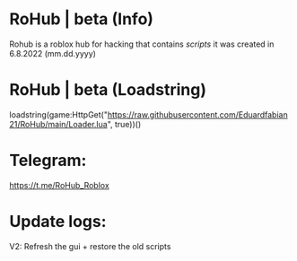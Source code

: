 # RoHub | beta (Info)
Rohub is a roblox hub for hacking that contains *scripts*
it was created in 6.8.2022 (mm.dd.yyyy)
# RoHub | beta (Loadstring)
loadstring(game:HttpGet("https://raw.githubusercontent.com/Eduardfabian21/RoHub/main/Loader.lua", true))()
# Telegram:
https://t.me/RoHub_Roblox
# Update logs:
V2: Refresh the gui + restore the old scripts

